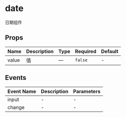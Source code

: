 # date

日期组件

## Props

<!-- @vuese:date:props:start -->
|Name|Description|Type|Required|Default|
|---|---|---|---|---|
|value|值|—|`false`|-|

<!-- @vuese:date:props:end -->


## Events

<!-- @vuese:date:events:start -->
|Event Name|Description|Parameters|
|---|---|---|
|input|-|-|
|change|-|-|

<!-- @vuese:date:events:end -->


